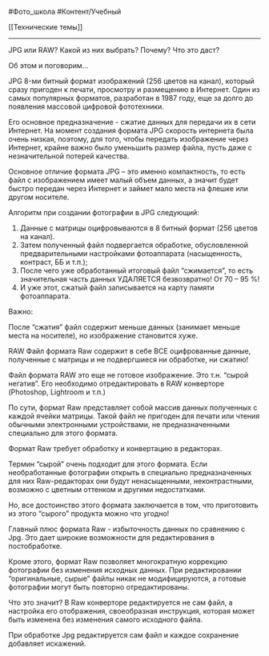 #Фото_школа #Контент/Учебный 

[[Технические темы]]
__________
JPG или RAW?
Какой из них выбрать? Почему? Что это даст?

Об этом и поговорим...

JPG
8-ми битный формат изображений (256 цветов на канал), который сразу пригоден к печати, просмотру и размещению в Интернет. Один из самых популярных форматов, разработан в 1987 году, еще за долго до появления массовой цифровой фототехники.

Его основное предназначение - сжатие данных для передачи их в сети Интернет.
На момент создания формата JPG скорость интернета была очень низкая, поэтому, для того, чтобы передать изображение через Интернет, крайне важно было уменьшить размер файла, пусть даже с незначительной потерей качества.

Основное отличие формата JPG – это именно компактность, то есть файл с изображением имеет малый объем данных, а значит будет быстро передан через Интернет и займет мало места на флешке или другом носителе.

Алгоритм при создании фотографии в JPG следующий:

1. Данные с матрицы оцифровываются в 8 битный формат (256 цветов на канал).
2. Затем полученный файл подвергается обработке, обусловленной предварительными настройками фотоаппарата (насыщенность, контраст, ББ и т.п.);
3. После чего уже обработанный итоговый файл “сжимается”, то есть значительная часть данных УДАЛЯЕТСЯ безвозвратно! От 70 – 95 %!
4. И уже этот, сжатый файл записывается на карту памяти фотоаппарата.

Важно:

После “сжатия” файл содержит меньше данных (занимает меньше места на носителе), но изображение становится хуже.


RAW
Файл формата Raw содержит в себе ВСЕ оцифрованные данные, полученные с матрицы и не подвергшиеся ни обработке, ни сжатию!

Файл формата RAW это еще не готовое изображение. Это т.н. “сырой негатив”. Его необходимо отредактировать в RAW конверторе (Photoshop, Lightroom и т.п.)

По сути, формат Raw представляет собой массив данных полученных с каждой ячейки матрицы.
Такой файл не пригоден для печати или чтения обычными электронными устройствами, не предназначенными специально для этого формата.

Формат Raw требует обработку и конвертацию в редакторах.

Термин “сырой” очень подходит для этого формата. Если необработанные фотографии открыть в специально предназначенных для них Raw-редакторах они будут ненасыщенными, неконтрастными, возможно с цветным оттенком и другими недостатками.

Но, все достоинство этого формата заключается в том, что приготовить из этого “сырого” продукта можно что угодно!

Главный плюс формата Raw - избыточность данных по сравнению с Jpg. Это дает широкие возможности для редактирования в постобработке. 

Кроме этого, формат Raw позволяет многократную коррекцию фотографии без изменения исходных данных.
При редактировании “оригинальные, сырые” файлы никак не модифицируются, а готовые фотографии могут быть повторно отредактированы.

Что это значит? В Raw конверторе редактируется не сам файл, а настройка его отображения, своеобразная инструкция, которая может быть изменена без изменения самого исходного файла.

При обработке Jpg редактируется сам файл и каждое сохранение добавляет искажений.

